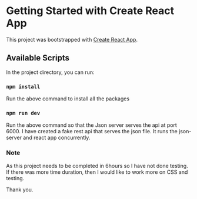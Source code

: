 # Getting Started with Create React App

This project was bootstrapped with [Create React App](https://github.com/facebook/create-react-app).

## Available Scripts

In the project directory, you can run:

### `npm install`

Run the above command to install all the packages

### `npm run dev`

Run the above command so that the Json server serves the api at port 6000. I have created a fake rest api that serves the json file. It runs the json-server and react app concurrently.

### Note

As this project needs to be completed in 6hours so I have not done testing. If there was more time duration, then I would like to work more on CSS and testing.

Thank you.
